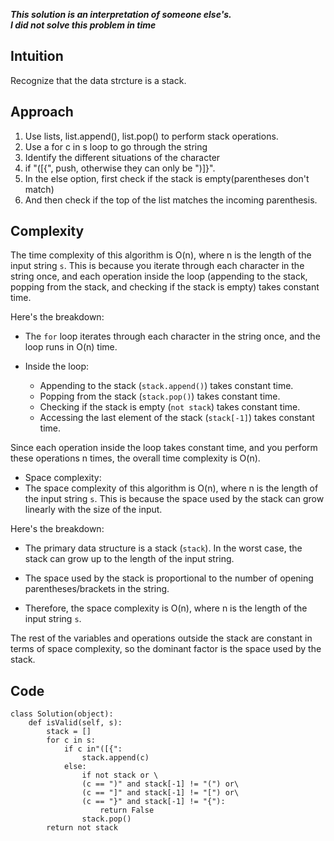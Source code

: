 ***This solution is an interpretation of someone else's.  
I did not solve this problem in time***

## Intuition
Recognize that the data strcture is a stack.
## Approach
1. Use lists, list.append(), list.pop() to perform stack operations.
2. Use a for c in s loop to go through the string
3. Identify the different situations of the character
4. if "([{", push, otherwise they can only be ")]}".
5. In the else option, first check if the stack is empty(parentheses don't match)
6. And then check if the top of the list matches the incoming parenthesis.
## Complexity
The time complexity of this algorithm is O(n), where n is the length of the input string `s`. This is because you iterate through each character in the string once, and each operation inside the loop (appending to the stack, popping from the stack, and checking if the stack is empty) takes constant time.

Here's the breakdown:

- The `for` loop iterates through each character in the string once, and the loop runs in O(n) time.

- Inside the loop:
  - Appending to the stack (`stack.append()`) takes constant time.
  - Popping from the stack (`stack.pop()`) takes constant time.
  - Checking if the stack is empty (`not stack`) takes constant time.
  - Accessing the last element of the stack (`stack[-1]`) takes constant time.

Since each operation inside the loop takes constant time, and you perform these operations n times, the overall time complexity is O(n).
- Space complexity:
- The space complexity of this algorithm is O(n), where n is the length of the input string `s`. This is because the space used by the stack can grow linearly with the size of the input.

Here's the breakdown:

- The primary data structure is a stack (`stack`). In the worst case, the stack can grow up to the length of the input string.

- The space used by the stack is proportional to the number of opening parentheses/brackets in the string.

- Therefore, the space complexity is O(n), where n is the length of the input string `s`.

The rest of the variables and operations outside the stack are constant in terms of space complexity, so the dominant factor is the space used by the stack.
## Code
````
class Solution(object):
    def isValid(self, s):
        stack = []
        for c in s:
            if c in"([{":
                stack.append(c)
            else:
                if not stack or \
                (c == ")" and stack[-1] != "(") or\
                (c == "]" and stack[-1] != "[") or\
                (c == "}" and stack[-1] != "{"):
                    return False
                stack.pop()
        return not stack
                
````
